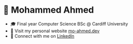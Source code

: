 # 👋 Mohammed Ahmed

- 🎓 Final year Computer Science BSc @ Cardiff University
- 🔗 Visit my personal website [mo-ahmed.dev](https://mo-ahmed.dev/)
- 🤝 Connect with me on [LinkedIn](https://linkedin.com/in/moahmed0987)